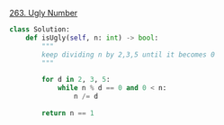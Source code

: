 [263. Ugly Number]([Loading...](https://leetcode.com/problems/ugly-number/))

```py
class Solution:
    def isUgly(self, n: int) -> bool:
        """
        keep dividing n by 2,3,5 until it becomes 0
        """
        
        for d in 2, 3, 5:
            while n % d == 0 and 0 < n:
                n /= d
        
        return n == 1
```
